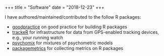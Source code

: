 +++
title = "Software"
date = "2018-12-23"
+++

I have authored/maintained/contributed to the follow R packages:

- [goodpractice](https://github.com/MangoTheCat/goodpractice) on good practice for building R packages
- [trackeR](https://github.com/trackerproject/trackeR) for infrastructure for data from GPS-enabled tracking devices, e.g., your running watch
- [psychomix](https://cran.r-project.org/package=psychomix) for mixtures of psychometric models
- [packagemetrics](https://github.com/ropenscilabs/packagemetrics) for collecting metrics on R packages